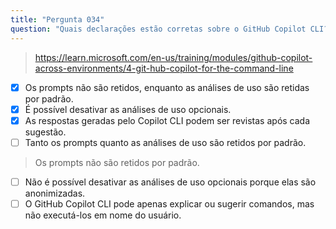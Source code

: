 ```yaml
---
title: "Pergunta 034"
question: "Quais declarações estão corretas sobre o GitHub Copilot CLI? (Selecione três.)"
---
```




> https://learn.microsoft.com/en-us/training/modules/github-copilot-across-environments/4-git-hub-copilot-for-the-command-line
- [x] Os prompts não são retidos, enquanto as análises de uso são retidas por padrão.
- [x] É possível desativar as análises de uso opcionais.
- [x] As respostas geradas pelo Copilot CLI podem ser revistas após cada sugestão.
- [ ] Tanto os prompts quanto as análises de uso são retidos por padrão.
> Os prompts não são retidos por padrão.
- [ ] Não é possível desativar as análises de uso opcionais porque elas são anonimizadas.
- [ ] O GitHub Copilot CLI pode apenas explicar ou sugerir comandos, mas não executá-los em nome do usuário.
